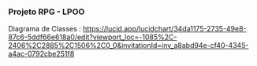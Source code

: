 ### Projeto RPG - LPOO

Diagrama de Classes : https://lucid.app/lucidchart/34da1175-2735-49e8-87c6-5ddf66e618a0/edit?viewport_loc=-1085%2C-2406%2C2885%2C1506%2C0_0&invitationId=inv_a8abd94e-cf40-4345-a4ac-0792cbe251f8
